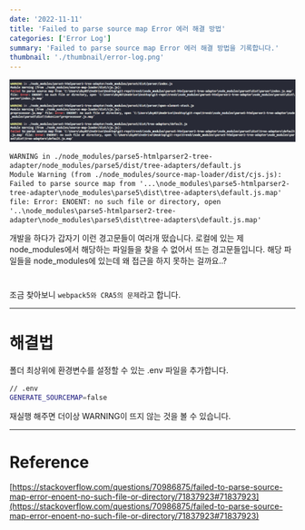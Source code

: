 ```yaml
---
date: '2022-11-11'
title: 'Failed to parse source map Error 에러 해결 방법'
categories: ['Error Log']
summary: 'Failed to parse source map Error 에러 해결 방법을 기록합니다.'
thumbnail: './thumbnail/error-log.png'
---
```


![Failed to parse source map Error](./images/20221111/1.png)

```
WARNING in ./node_modules/parse5-htmlparser2-tree-adapter/node_modules/parse5/dist/tree-adapters/default.js
Module Warning (from ./node_modules/source-map-loader/dist/cjs.js):
Failed to parse source map from '...\node_modules\parse5-htmlparser2-tree-adapter\node_modules\parse5\dist\tree-adapters\default.js.map' file: Error: ENOENT: no such file or directory, open '..\node_modules\parse5-htmlparser2-tree-adapter\node_modules\parse5\dist\tree-adapters\default.js.map'
```

개발을 하다가 갑자기 이런 경고문들이 여러개 떴습니다. 로컬에 있는 제 node_modules에서 해당하는 파일들을 찾을 수 없어서 뜨는 경고문들입니다. 해당 파일들을 node_modules에 있는데 왜 접근을 하지 못하는 걸까요..?

#

조금 찾아보니 `webpack5와 CRA5의 문제`라고 합니다.

---

# 해결법

폴더 최상위에 환경변수를 설정할 수 있는 .env 파일을 추가합니다.

```bash
// .env
GENERATE_SOURCEMAP=false
```

재실행 해주면 더이상 WARNING이 뜨지 않는 것을 볼 수 있습니다.

---

# Reference

[https://stackoverflow.com/questions/70986875/failed-to-parse-source-map-error-enoent-no-such-file-or-directory/71837923#71837923](https://stackoverflow.com/questions/70986875/failed-to-parse-source-map-error-enoent-no-such-file-or-directory/71837923#71837923)
